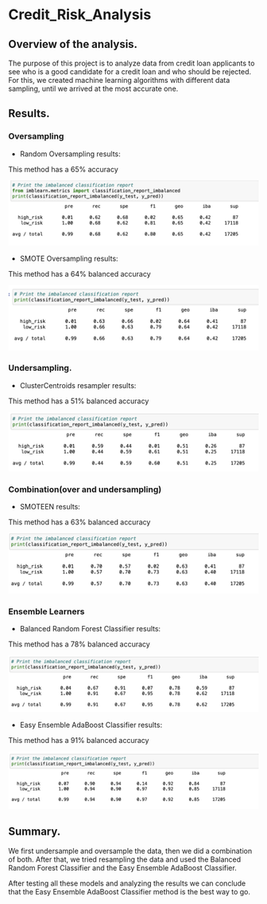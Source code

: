 # Credit_Risk_Analysis

## Overview of the analysis.

The purpose of this project is to analyze data from credit loan applicants to see who is a good candidate for a credit loan and who should be rejected. For this, we created machine learning algorithms with different data sampling, until we arrived at the most accurate one. 

## Results.

### Oversampling

- Random Oversampling results:

This method has a 65% accuracy

![Getting Started](Module-17-Challenge/Resources/RandomOversampling.png)

- SMOTE Oversampling results:

This method has a 64% balanced accuracy

![Getting Started](Module-17-Challenge/Resources/SMOTEOversampling.png)

### Undersampling.

- ClusterCentroids resampler results:

This method has a 51% balanced accuracy

![Getting Started](Module-17-Challenge/Resources/ClusterCentroids.png)

### Combination(over and undersampling)

- SMOTEEN results:

This method has a 63% balanced accuracy

![Getting Started](Module-17-Challenge/Resources/SMOTEENN.png)

### Ensemble Learners

- Balanced Random Forest Classifier results:

This method has a 78% balanced accuracy

![Getting Started](Module-17-Challenge/Resources/BRF.png)

- Easy Ensemble AdaBoost Classifier results:

This method has a 91% balanced accuracy

![Getting Started](Module-17-Challenge/Resources/eec.png)

## Summary.

We first undersample and oversample the data, then we did a combination of both. After that, we tried resampling the data and used the Balanced Random Forest Classifier and the Easy Ensemble AdaBoost Classifier. 

After testing all these models and analyzing the results we can conclude that the Easy Ensemble AdaBoost Classifier method is the best way to go.
